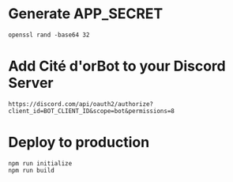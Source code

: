 # Generate APP_SECRET

```
openssl rand -base64 32
```

# Add Cité d\'orBot to your Discord Server

```
https://discord.com/api/oauth2/authorize?client_id=BOT_CLIENT_ID&scope=bot&permissions=8
```

# Deploy to production

```
npm run initialize
npm run build
```